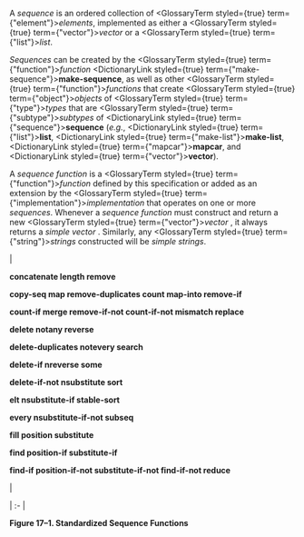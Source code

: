  



A *sequence* is an ordered collection of <GlossaryTerm styled={true} term={"element"}><i>elements</i></GlossaryTerm>, implemented as either a <GlossaryTerm styled={true} term={"vector"}><i>vector</i></GlossaryTerm> or a <GlossaryTerm styled={true} term={"list"}><i>list</i></GlossaryTerm>. 



*Sequences* can be created by the <GlossaryTerm styled={true} term={"function"}><i>function</i></GlossaryTerm> <DictionaryLink styled={true} term={"make-sequence"}><b>make-sequence</b></DictionaryLink>, as well as other <GlossaryTerm styled={true} term={"function"}><i>functions</i></GlossaryTerm> that create <GlossaryTerm styled={true} term={"object"}><i>objects</i></GlossaryTerm> of <GlossaryTerm styled={true} term={"type"}><i>types</i></GlossaryTerm> that are <GlossaryTerm styled={true} term={"subtype"}><i>subtypes</i></GlossaryTerm> of <DictionaryLink styled={true} term={"sequence"}><b>sequence</b></DictionaryLink> (*e.g.*, <DictionaryLink styled={true} term={"list"}><b>list</b></DictionaryLink>, <DictionaryLink styled={true} term={"make-list"}><b>make-list</b></DictionaryLink>, <DictionaryLink styled={true} term={"mapcar"}><b>mapcar</b></DictionaryLink>, and <DictionaryLink styled={true} term={"vector"}><b>vector</b></DictionaryLink>). 



A *sequence function* is a <GlossaryTerm styled={true} term={"function"}><i>function</i></GlossaryTerm> defined by this specification or added as an extension by the <GlossaryTerm styled={true} term={"implementation"}><i>implementation</i></GlossaryTerm> that operates on one or more *sequences*. Whenever a *sequence function* must construct and return a new <GlossaryTerm styled={true} term={"vector"}><i>vector</i></GlossaryTerm> , it always returns a *simple vector* . Similarly, any <GlossaryTerm styled={true} term={"string"}><i>strings</i></GlossaryTerm> constructed will be *simple strings*. 



|<p>**concatenate length remove** </p><p>**copy-seq map remove-duplicates count map-into remove-if** </p><p>**count-if merge remove-if-not count-if-not mismatch replace** </p><p>**delete notany reverse** </p><p>**delete-duplicates notevery search** </p><p>**delete-if nreverse some** </p><p>**delete-if-not nsubstitute sort** </p><p>**elt nsubstitute-if stable-sort** </p><p>**every nsubstitute-if-not subseq** </p><p>**fill position substitute** </p><p>**find position-if substitute-if** </p><p>**find-if position-if-not substitute-if-not find-if-not reduce**</p>|

| :- |





**Figure 17–1. Standardized Sequence Functions** 



